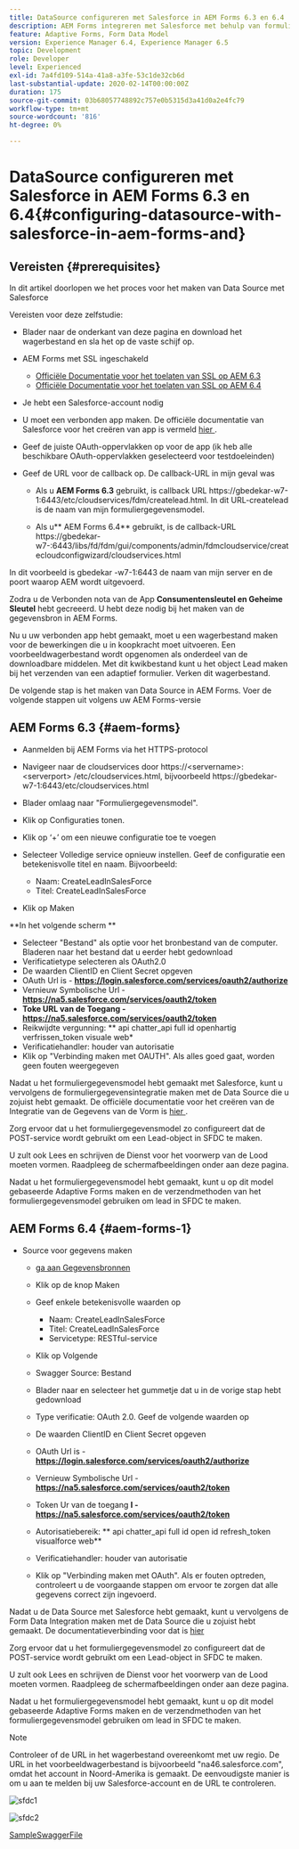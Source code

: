 ```yaml
---
title: DataSource configureren met Salesforce in AEM Forms 6.3 en 6.4
description: AEM Forms integreren met Salesforce met behulp van formuliergegevensmodel
feature: Adaptive Forms, Form Data Model
version: Experience Manager 6.4, Experience Manager 6.5
topic: Development
role: Developer
level: Experienced
exl-id: 7a4fd109-514a-41a8-a3fe-53c1de32cb6d
last-substantial-update: 2020-02-14T00:00:00Z
duration: 175
source-git-commit: 03b68057748892c757e0b5315d3a41d0a2e4fc79
workflow-type: tm+mt
source-wordcount: '816'
ht-degree: 0%

---
```


# DataSource configureren met Salesforce in AEM Forms 6.3 en 6.4{#configuring-datasource-with-salesforce-in-aem-forms-and}

## Vereisten {#prerequisites}

In dit artikel doorlopen we het proces voor het maken van Data Source met Salesforce

Vereisten voor deze zelfstudie:

* Blader naar de onderkant van deze pagina en download het wagerbestand en sla het op de vaste schijf op.
* AEM Forms met SSL ingeschakeld

   * [ Officiële Documentatie voor het toelaten van SSL op AEM 6.3 ](https://helpx.adobe.com/experience-manager/6-3/sites/administering/using/ssl-by-default.html)
   * [ Officiële Documentatie voor het toelaten van SSL op AEM 6.4 ](https://helpx.adobe.com/experience-manager/6-4/sites/administering/using/ssl-by-default.html)

* Je hebt een Salesforce-account nodig
* U moet een verbonden app maken. De officiële documentatie van Salesforce voor het creëren van app is vermeld [ hier ](https://help.salesforce.com/articleView?id=connected_app_create.htm&amp;type=0).
* Geef de juiste OAuth-oppervlakken op voor de app (ik heb alle beschikbare OAuth-oppervlakken geselecteerd voor testdoeleinden)
* Geef de URL voor de callback op. De callback-URL in mijn geval was

   * Als u **AEM Forms 6.3** gebruikt, is callback URL https://gbedekar-w7-1:6443/etc/cloudservices/fdm/createlead.html. In dit URL-createlead is de naam van mijn formuliergegevensmodel.

   * Als u** AEM Forms 6.4** gebruikt, is de callback-URL https://gbedekar-w7-:6443/libs/fd/fdm/gui/components/admin/fdmcloudservice/createcloudconfigwizard/cloudservices.html

In dit voorbeeld is gbedekar -w7-1:6443 de naam van mijn server en de poort waarop AEM wordt uitgevoerd.

Zodra u de Verbonden nota van de App **Consumentensleutel en Geheime Sleutel** hebt gecreeerd. U hebt deze nodig bij het maken van de gegevensbron in AEM Forms.

Nu u uw verbonden app hebt gemaakt, moet u een wagerbestand maken voor de bewerkingen die u in koopkracht moet uitvoeren. Een voorbeeldwagerbestand wordt opgenomen als onderdeel van de downloadbare middelen. Met dit kwikbestand kunt u het object Lead maken bij het verzenden van een adaptief formulier. Verken dit wagerbestand.

De volgende stap is het maken van Data Source in AEM Forms. Voer de volgende stappen uit volgens uw AEM Forms-versie

## AEM Forms 6.3 {#aem-forms}

* Aanmelden bij AEM Forms via het HTTPS-protocol
* Navigeer naar de cloudservices door https://&lt;servername>:&lt;serverport> /etc/cloudservices.html, bijvoorbeeld https://gbedekar-w7-1:6443/etc/cloudservices.html
* Blader omlaag naar &quot;Formuliergegevensmodel&quot;.
* Klik op Configuraties tonen.
* Klik op ‘+’ om een nieuwe configuratie toe te voegen
* Selecteer Volledige service opnieuw instellen. Geef de configuratie een betekenisvolle titel en naam. Bijvoorbeeld:

   * Naam: CreateLeadInSalesForce
   * Titel: CreateLeadInSalesForce

* Klik op Maken

**In het volgende scherm **

* Selecteer &quot;Bestand&quot; als optie voor het bronbestand van de computer. Bladeren naar het bestand dat u eerder hebt gedownload
* Verificatietype selecteren als OAuth2.0
* De waarden ClientID en Client Secret opgeven
* OAuth Url is - **https://login.salesforce.com/services/oauth2/authorize**
* Vernieuw Symbolische Url - **https://na5.salesforce.com/services/oauth2/token**
* **Toke URL van de Toegang - https://na5.salesforce.com/services/oauth2/token**
* Reikwijdte vergunning: ** api   chatter_api full id   openhartig   verfrissen_token visuale web*
* Verificatiehandler: houder van autorisatie
* Klik op &quot;Verbinding maken met OAUTH&quot;. Als alles goed gaat, worden geen fouten weergegeven

Nadat u het formuliergegevensmodel hebt gemaakt met Salesforce, kunt u vervolgens de formuliergegevensintegratie maken met de Data Source die u zojuist hebt gemaakt. De officiële documentatie voor het creëren van de Integratie van de Gegevens van de Vorm is [ hier ](https://helpx.adobe.com/aem-forms/6-3/data-integration.html).

Zorg ervoor dat u het formuliergegevensmodel zo configureert dat de POST-service wordt gebruikt om een Lead-object in SFDC te maken.

U zult ook Lees en schrijven de Dienst voor het voorwerp van de Lood moeten vormen. Raadpleeg de schermafbeeldingen onder aan deze pagina.

Nadat u het formuliergegevensmodel hebt gemaakt, kunt u op dit model gebaseerde Adaptive Forms maken en de verzendmethoden van het formuliergegevensmodel gebruiken om lead in SFDC te maken.

## AEM Forms 6.4 {#aem-forms-1}

* Source voor gegevens maken

   * [ ga aan Gegevensbronnen ](http://localhost:4502/libs/fd/fdm/gui/components/admin/fdmcloudservice/fdm.html/conf/global)

   * Klik op de knop Maken
   * Geef enkele betekenisvolle waarden op

      * Naam: CreateLeadInSalesForce
      * Titel: CreateLeadInSalesForce
      * Servicetype: RESTful-service

   * Klik op Volgende
   * Swagger Source: Bestand
   * Blader naar en selecteer het gummetje dat u in de vorige stap hebt gedownload
   * Type verificatie: OAuth 2.0. Geef de volgende waarden op
   * De waarden ClientID en Client Secret opgeven
   * OAuth Url is - **https://login.salesforce.com/services/oauth2/authorize**
   * Vernieuw Symbolische Url - **https://na5.salesforce.com/services/oauth2/token**
   * Token Ur van de toegang **l - https://na5.salesforce.com/services/oauth2/token**
   * Autorisatiebereik: ** api chatter_api full id open id refresh_token visualforce web**
   * Verificatiehandler: houder van autorisatie
   * Klik op &quot;Verbinding maken met OAuth&quot;. Als er fouten optreden, controleert u de voorgaande stappen om ervoor te zorgen dat alle gegevens correct zijn ingevoerd.

Nadat u de Data Source met Salesforce hebt gemaakt, kunt u vervolgens de Form Data Integration maken met de Data Source die u zojuist hebt gemaakt. De documentatieverbinding voor dat is [ hier ](https://helpx.adobe.com/experience-manager/6-4/forms/using/create-form-data-models.html)

Zorg ervoor dat u het formuliergegevensmodel zo configureert dat de POST-service wordt gebruikt om een Lead-object in SFDC te maken.

U zult ook Lees en schrijven de Dienst voor het voorwerp van de Lood moeten vormen. Raadpleeg de schermafbeeldingen onder aan deze pagina.

Nadat u het formuliergegevensmodel hebt gemaakt, kunt u op dit model gebaseerde Adaptive Forms maken en de verzendmethoden van het formuliergegevensmodel gebruiken om lead in SFDC te maken.

>[!NOTE]
>
>Controleer of de URL in het wagerbestand overeenkomt met uw regio. De URL in het voorbeeldwagerbestand is bijvoorbeeld &quot;na46.salesforce.com&quot;, omdat het account in Noord-Amerika is gemaakt. De eenvoudigste manier is om u aan te melden bij uw Salesforce-account en de URL te controleren.

![ sfdc1 ](assets/sfdc1.gif)

![ sfdc2 ](assets/sfdc2.png)

[SampleSwaggerFile](assets/swagger-sales-force-lead.json)
